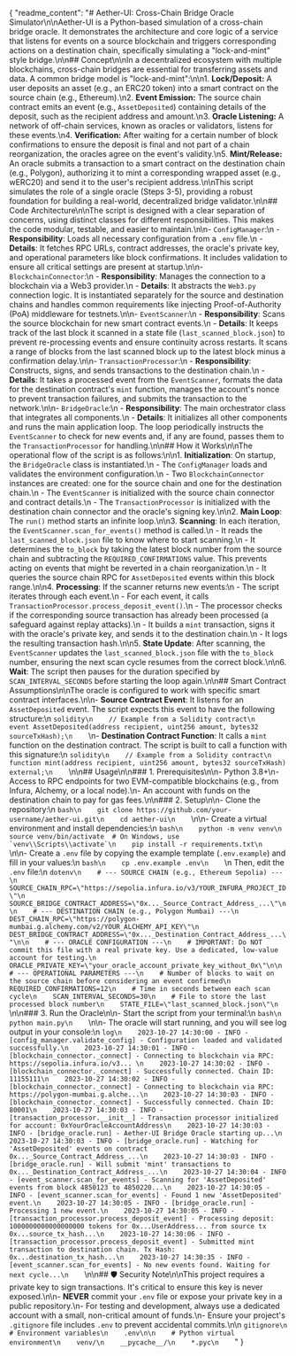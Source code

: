 {
  "readme_content": "# Aether-UI: Cross-Chain Bridge Oracle Simulator\n\nAether-UI is a Python-based simulation of a cross-chain bridge oracle. It demonstrates the architecture and core logic of a service that listens for events on a source blockchain and triggers corresponding actions on a destination chain, specifically simulating a \"lock-and-mint\" style bridge.\n\n## Concept\n\nIn a decentralized ecosystem with multiple blockchains, cross-chain bridges are essential for transferring assets and data. A common bridge model is \"lock-and-mint\":\n\n1.  **Lock/Deposit:** A user deposits an asset (e.g., an ERC20 token) into a smart contract on the source chain (e.g., Ethereum).\n2.  **Event Emission:** The source chain contract emits an event (e.g., `AssetDeposited`) containing details of the deposit, such as the recipient address and amount.\n3.  **Oracle Listening:** A network of off-chain services, known as oracles or validators, listens for these events.\n4.  **Verification:** After waiting for a certain number of block confirmations to ensure the deposit is final and not part of a chain reorganization, the oracles agree on the event's validity.\n5.  **Mint/Release:** An oracle submits a transaction to a smart contract on the destination chain (e.g., Polygon), authorizing it to mint a corresponding wrapped asset (e.g., wERC20) and send it to the user's recipient address.\n\nThis script simulates the role of a single oracle (Steps 3-5), providing a robust foundation for building a real-world, decentralized bridge validator.\n\n## Code Architecture\n\nThe script is designed with a clear separation of concerns, using distinct classes for different responsibilities. This makes the code modular, testable, and easier to maintain.\n\n-   `ConfigManager`:\n    -   **Responsibility**: Loads all necessary configuration from a `.env` file.\n    -   **Details**: It fetches RPC URLs, contract addresses, the oracle's private key, and operational parameters like block confirmations. It includes validation to ensure all critical settings are present at startup.\n\n-   `BlockchainConnector`:\n    -   **Responsibility**: Manages the connection to a blockchain via a Web3 provider.\n    -   **Details**: It abstracts the `Web3.py` connection logic. It is instantiated separately for the source and destination chains and handles common requirements like injecting Proof-of-Authority (PoA) middleware for testnets.\n\n-   `EventScanner`:\n    -   **Responsibility**: Scans the source blockchain for new smart contract events.\n    -   **Details**: It keeps track of the last block it scanned in a state file (`last_scanned_block.json`) to prevent re-processing events and ensure continuity across restarts. It scans a range of blocks from the last scanned block up to the latest block minus a confirmation delay.\n\n-   `TransactionProcessor`:\n    -   **Responsibility**: Constructs, signs, and sends transactions to the destination chain.\n    -   **Details**: It takes a processed event from the `EventScanner`, formats the data for the destination contract's `mint` function, manages the account's nonce to prevent transaction failures, and submits the transaction to the network.\n\n-   `BridgeOracle`:\n    -   **Responsibility**: The main orchestrator class that integrates all components.\n    -   **Details**: It initializes all other components and runs the main application loop. The loop periodically instructs the `EventScanner` to check for new events and, if any are found, passes them to the `TransactionProcessor` for handling.\n\n## How it Works\n\nThe operational flow of the script is as follows:\n\n1.  **Initialization**: On startup, the `BridgeOracle` class is instantiated.\n    -   The `ConfigManager` loads and validates the environment configuration.\n    -   Two `BlockchainConnector` instances are created: one for the source chain and one for the destination chain.\n    -   The `EventScanner` is initialized with the source chain connector and contract details.\n    -   The `TransactionProcessor` is initialized with the destination chain connector and the oracle's signing key.\n\n2.  **Main Loop**: The `run()` method starts an infinite loop.\n\n3.  **Scanning**: In each iteration, the `EventScanner.scan_for_events()` method is called.\n    -   It reads the `last_scanned_block.json` file to know where to start scanning.\n    -   It determines the `to_block` by taking the latest block number from the source chain and subtracting the `REQUIRED_CONFIRMATIONS` value. This prevents acting on events that might be reverted in a chain reorganization.\n    -   It queries the source chain RPC for `AssetDeposited` events within this block range.\n\n4.  **Processing**: If the scanner returns new events:\n    -   The script iterates through each event.\n    -   For each event, it calls `TransactionProcessor.process_deposit_event()`.\n    -   The processor checks if the corresponding source transaction has already been processed (a safeguard against replay attacks).\n    -   It builds a `mint` transaction, signs it with the oracle's private key, and sends it to the destination chain.\n    -   It logs the resulting transaction hash.\n\n5.  **State Update**: After scanning, the `EventScanner` updates the `last_scanned_block.json` file with the `to_block` number, ensuring the next scan cycle resumes from the correct block.\n\n6.  **Wait**: The script then pauses for the duration specified by `SCAN_INTERVAL_SECONDS` before starting the loop again.\n\n## Smart Contract Assumptions\n\nThe oracle is configured to work with specific smart contract interfaces.\n\n-   **Source Contract Event**: It listens for an `AssetDeposited` event. The script expects this event to have the following structure:\n    ```solidity\n    // Example from a Solidity contract\n    event AssetDeposited(address recipient, uint256 amount, bytes32 sourceTxHash);\n    ```\n-   **Destination Contract Function**: It calls a `mint` function on the destination contract. The script is built to call a function with this signature:\n    ```solidity\n    // Example from a Solidity contract\n    function mint(address recipient, uint256 amount, bytes32 sourceTxHash) external;\n    ```\n\n## Usage\n\n### 1. Prerequisites\n\n-   Python 3.8+\n-   Access to RPC endpoints for two EVM-compatible blockchains (e.g., from Infura, Alchemy, or a local node).\n-   An account with funds on the destination chain to pay for gas fees.\n\n### 2. Setup\n\n-   Clone the repository:\n    ```bash\n    git clone https://github.com/your-username/aether-ui.git\n    cd aether-ui\n    ```\n\n-   Create a virtual environment and install dependencies:\n    ```bash\n    python -m venv venv\n    source venv/bin/activate  # On Windows, use `venv\\Scripts\\activate`\n    pip install -r requirements.txt\n    ```\n\n-   Create a `.env` file by copying the example template (`.env.example`) and fill in your values:\n    ```bash\n    cp .env.example .env\n    ```\n    Then, edit the `.env` file:\n    ```dotenv\n    # --- SOURCE CHAIN (e.g., Ethereum Sepolia) ---\n    SOURCE_CHAIN_RPC=\"https://sepolia.infura.io/v3/YOUR_INFURA_PROJECT_ID\"\n    SOURCE_BRIDGE_CONTRACT_ADDRESS=\"0x..._Source_Contract_Address_...\"\n\n    # --- DESTINATION CHAIN (e.g., Polygon Mumbai) ---\n    DEST_CHAIN_RPC=\"https://polygon-mumbai.g.alchemy.com/v2/YOUR_ALCHEMY_API_KEY\"\n    DEST_BRIDGE_CONTRACT_ADDRESS=\"0x..._Destination_Contract_Address_...\"\n\n    # --- ORACLE CONFIGURATION ---\n    # IMPORTANT: Do NOT commit this file with a real private key. Use a dedicated, low-value account for testing.\n    ORACLE_PRIVATE_KEY=\"your_oracle_account_private_key_without_0x\"\n\n    # --- OPERATIONAL PARAMETERS ---\n    # Number of blocks to wait on the source chain before considering an event confirmed\n    REQUIRED_CONFIRMATIONS=12\n    # Time in seconds between each scan cycle\n    SCAN_INTERVAL_SECONDS=30\n    # File to store the last processed block number\n    STATE_FILE=\"last_scanned_block.json\"\n    ```\n\n### 3. Run the Oracle\n\n-   Start the script from your terminal:\n    ```bash\n    python main.py\n    ```\n\n-   The oracle will start running, and you will see log output in your console:\n    ```log\n    2023-10-27 14:30:00 - INFO - [config_manager.validate_config] - Configuration loaded and validated successfully.\n    2023-10-27 14:30:01 - INFO - [blockchain_connector._connect] - Connecting to blockchain via RPC: https://sepolia.infura.io/v3... \n    2023-10-27 14:30:02 - INFO - [blockchain_connector._connect] - Successfully connected. Chain ID: 11155111\n    2023-10-27 14:30:02 - INFO - [blockchain_connector._connect] - Connecting to blockchain via RPC: https://polygon-mumbai.g.alche...\n    2023-10-27 14:30:03 - INFO - [blockchain_connector._connect] - Successfully connected. Chain ID: 80001\n    2023-10-27 14:30:03 - INFO - [transaction_processor.__init__] - Transaction processor initialized for account: 0xYourOracleAccountAddress\n    2023-10-27 14:30:03 - INFO - [bridge_oracle.run] - Aether-UI Bridge Oracle starting up...\n    2023-10-27 14:30:03 - INFO - [bridge_oracle.run] - Watching for 'AssetDeposited' events on contract 0x..._Source_Contract_Address_...\n    2023-10-27 14:30:03 - INFO - [bridge_oracle.run] - Will submit 'mint' transactions to 0x..._Destination_Contract_Address_...\n    2023-10-27 14:30:04 - INFO - [event_scanner.scan_for_events] - Scanning for 'AssetDeposited' events from block 4850123 to 4850220...\n    2023-10-27 14:30:05 - INFO - [event_scanner.scan_for_events] - Found 1 new 'AssetDeposited' event.\n    2023-10-27 14:30:05 - INFO - [bridge_oracle.run] - Processing 1 new event.\n    2023-10-27 14:30:05 - INFO - [transaction_processor.process_deposit_event] - Processing deposit: 1000000000000000000 tokens for 0x...UserAddress... from source tx 0x...source_tx_hash...\n    2023-10-27 14:30:06 - INFO - [transaction_processor.process_deposit_event] - Submitted mint transaction to destination chain. Tx Hash: 0x...destination_tx_hash...\n    2023-10-27 14:30:35 - INFO - [event_scanner.scan_for_events] - No new events found. Waiting for next cycle...\n    ```\n\n## 🛡️ Security Note\n\nThis project requires a private key to sign transactions. It's critical to ensure this key is never exposed.\n\n-   **NEVER** commit your `.env` file or expose your private key in a public repository.\n-   For testing and development, always use a dedicated account with a small, non-critical amount of funds.\n-   Ensure your project's `.gitignore` file includes `.env` to prevent accidental commits.\n\n    ```gitignore\n    # Environment variables\n    .env\n\n    # Python virtual environment\n    venv/\n    __pycache__/\n    *.pyc\n    ```"
}